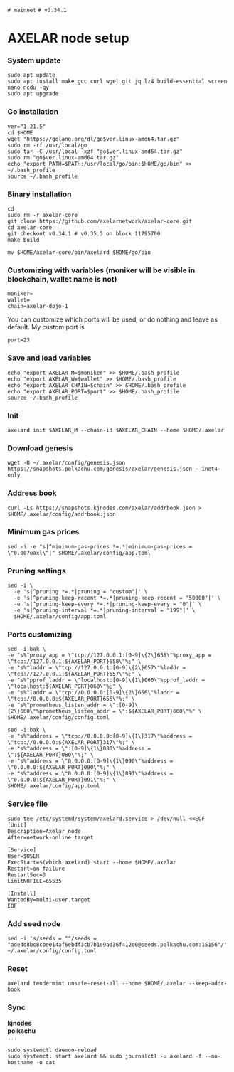 `# mainnet` `# v0.34.1`


# AXELAR node setup



### System update
```
sudo apt update
sudo apt install make gcc curl wget git jq lz4 build-essential screen nano ncdu -qy
sudo apt upgrade
```

### Go installation
```
ver="1.21.5"
cd $HOME
wget "https://golang.org/dl/go$ver.linux-amd64.tar.gz"
sudo rm -rf /usr/local/go
sudo tar -C /usr/local -xzf "go$ver.linux-amd64.tar.gz"
sudo rm "go$ver.linux-amd64.tar.gz"
echo "export PATH=$PATH:/usr/local/go/bin:$HOME/go/bin" >> ~/.bash_profile
source ~/.bash_profile
```

### Binary installation
```
cd
sudo rm -r axelar-core
git clone https://github.com/axelarnetwork/axelar-core.git
cd axelar-core
git checkout v0.34.1 # v0.35.5 on block 11795700 
make build
```
```
mv $HOME/axelar-core/bin/axelard $HOME/go/bin
```

### Customizing with variables (moniker will be visible in blockchain, wallet name is not)
```
moniker=
wallet=
chain=axelar-dojo-1
```

You can customize which ports will be used, or do nothing and leave as default.
My custom port is
```
port=23
```

### Save and load variables
```
echo "export AXELAR_M=$moniker" >> $HOME/.bash_profile
echo "export AXELAR_W=$wallet" >> $HOME/.bash_profile
echo "export AXELAR_CHAIN=$chain" >> $HOME/.bash_profile
echo "export AXELAR_PORT=$port" >> $HOME/.bash_profile
source ~/.bash_profile
```

### Init
```
axelard init $AXELAR_M --chain-id $AXELAR_CHAIN --home $HOME/.axelar
```

### Download genesis
```
wget -O ~/.axelar/config/genesis.json https://snapshots.polkachu.com/genesis/axelar/genesis.json --inet4-only
```

### Address book
```
curl -Ls https://snapshots.kjnodes.com/axelar/addrbook.json > $HOME/.axelar/config/addrbook.json
```

<!-- ####################################### config
### App config
```
axelard config chain-id $AXELAR_CHAIN --home $HOME/.axelar
axelard config node tcp://localhost:${AXELAR_PORT}657 --home $HOME/.axelar
axelard config keyring-backend file --home $HOME/.axelar
```
####################################### config -->

### Minimum gas prices
```
sed -i -e "s|^minimum-gas-prices *=.*|minimum-gas-prices = \"0.007uaxl\"|" $HOME/.axelar/config/app.toml
```

### Pruning settings
```
sed -i \
  -e 's|^pruning *=.*|pruning = "custom"|' \
  -e 's|^pruning-keep-recent *=.*|pruning-keep-recent = "50000"|' \
  -e 's|^pruning-keep-every *=.*|pruning-keep-every = "0"|' \
  -e 's|^pruning-interval *=.*|pruning-interval = "199"|' \
  $HOME/.axelar/config/app.toml
```

### Ports customizing
```
sed -i.bak \
-e "s%^proxy_app = \"tcp://127.0.0.1:[0-9]\{2\}658\"%proxy_app = \"tcp://127.0.0.1:${AXELAR_PORT}658\"%;" \
-e "s%^laddr = \"tcp://127.0.0.1:[0-9]\{2\}657\"%laddr = \"tcp://127.0.0.1:${AXELAR_PORT}657\"%;" \
-e "s%^pprof_laddr = \"localhost:[0-9]\{1\}060\"%pprof_laddr = \"localhost:${AXELAR_PORT}060\"%;" \
-e "s%^laddr = \"tcp://0.0.0.0:[0-9]\{2\}656\"%laddr = \"tcp://0.0.0.0:${AXELAR_PORT}656\"%;" \
-e "s%^prometheus_listen_addr = \":[0-9]\{2\}660\"%prometheus_listen_addr = \":${AXELAR_PORT}660\"%" \
$HOME/.axelar/config/config.toml

sed -i.bak \
-e "s%^address = \"tcp://0.0.0.0:[0-9]\{1\}317\"%address = \"tcp://0.0.0.0:${AXELAR_PORT}317\"%;" \
-e "s%^address = \":[0-9]\{1\}080\"%address = \":${AXELAR_PORT}080\"%;" \
-e "s%^address = \"0.0.0.0:[0-9]\{1\}090\"%address = \"0.0.0.0:${AXELAR_PORT}090\"%;" \
-e "s%^address = \"0.0.0.0:[0-9]\{1\}091\"%address = \"0.0.0.0:${AXELAR_PORT}091\"%;" \
$HOME/.axelar/config/app.toml
```

### Service file
```
sudo tee /etc/systemd/system/axelard.service > /dev/null <<EOF
[Unit]
Description=Axelar_node
After=network-online.target

[Service]
User=$USER
ExecStart=$(which axelard) start --home $HOME/.axelar
Restart=on-failure
RestartSec=3
LimitNOFILE=65535

[Install]
WantedBy=multi-user.target
EOF
```

### Add seed node
```
sed -i 's/seeds = ""/seeds = "ade4d8bc8cbe014af6ebdf3cb7b1e9ad36f412c0@seeds.polkachu.com:15156"/' ~/.axelar/config/config.toml
```

### Reset
```
axelard tendermint unsafe-reset-all --home $HOME/.axelar --keep-addr-book
```

### Sync
**kjnodes**    
**polkachu**    
`...`    
```
sudo systemctl daemon-reload
sudo systemctl start axelard && sudo journalctl -u axelard -f --no-hostname -o cat
```

